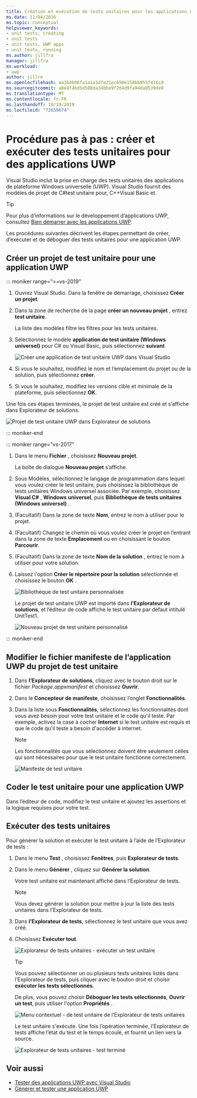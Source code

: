 ```yaml
---
title: Création et exécution de tests unitaires pour les applications UWP
ms.date: 11/04/2016
ms.topic: conceptual
helpviewer_keywords:
- unit tests, creating
- unit tests
- unit tests, UWP apps
- unit tests, running
ms.author: jillfra
manager: jillfra
ms.workload:
- uwp
author: jillre
ms.openlocfilehash: aa3b4b06fa1a1a1dfe21ec690e158bb955f416c0
ms.sourcegitcommit: a8e8f4bd5d508da34bbe9f2d4d9fa94da0539de0
ms.translationtype: MT
ms.contentlocale: fr-FR
ms.lasthandoff: 10/19/2019
ms.locfileid: "72659674"
---
```

# <a name="walkthrough-create-and-run-unit-tests-for-uwp-apps"></a>Procédure pas à pas : créer et exécuter des tests unitaires pour des applications UWP

Visual Studio inclut la prise en charge des tests unitaires des applications de plateforme Windows universelle (UWP). Visual Studio fournit des modèles de projet de C#test unitaire pour, C++Visual Basic et.

> [!TIP]
> Pour plus d’informations sur le développement d’applications UWP, consultez [Bien démarrer avec les applications UWP](/windows/uwp/get-started/).

Les procédures suivantes décrivent les étapes permettant de créer, d’exécuter et de déboguer des tests unitaires pour une application UWP.

## <a name="create-a-unit-test-project-for-a-uwp-app"></a>Créer un projet de test unitaire pour une application UWP

::: moniker range=">=vs-2019"

1. Ouvrez Visual Studio. Dans la fenêtre de démarrage, choisissez **Créer un projet**.

2. Dans la zone de recherche de la page **créer un nouveau projet** , entrez **test unitaire**.

   La liste des modèles filtre les filtres pour les tests unitaires.

3. Sélectionnez le modèle **application de test unitaire (Windows universel)** pour C# ou Visual Basic, puis sélectionnez **suivant**.

   ![Créer une application de test unitaire UWP dans Visual Studio](media/vs-2019/new-uwp-unit-test-app.png)

4. Si vous le souhaitez, modifiez le nom et l’emplacement du projet ou de la solution, puis sélectionnez **créer**.

5. Si vous le souhaitez, modifiez les versions cible et minimale de la plateforme, puis sélectionnez **OK**.

Une fois ces étapes terminées, le projet de test unitaire est créé et s’affiche dans Explorateur de solutions.

![Projet de test unitaire UWP dans Explorateur de solutions](media/vs-2019/uwp-unit-test-project-solution-explorer.png)

::: moniker-end

::: moniker range="vs-2017"

1. Dans le menu **Fichier** , choisissez **Nouveau projet**.

   La boîte de dialogue **Nouveau projet** s’affiche.

2. Sous Modèles, sélectionnez le langage de programmation dans lequel vous voulez créer le test unitaire, puis choisissez la bibliothèque de tests unitaires Windows universel associée. Par exemple, choisissez **Visual C#** , **Windows universel**, puis **Bibliothèque de tests unitaires (Windows universel)** .

3. (Facultatif) Dans la zone de texte **Nom**, entrez le nom à utiliser pour le projet.

4. (Facultatif) Changez le chemin où vous voulez créer le projet en l’entrant dans la zone de texte **Emplacement** ou en choisissant le bouton **Parcourir**.

5. (Facultatif) Dans la zone de texte **Nom de la solution** , entrez le nom à utiliser pour votre solution.

6. Laissez l'option **Créer le répertoire pour la solution** sélectionnée et choisissez le bouton **OK** .

   ![Bibliothèque de test unitaire personnalisée](../test/media/unit_test_win8_1.png)

   Le projet de test unitaire UWP est importé dans **l’Explorateur de solutions**, et l’éditeur de code affiche le test unitaire par défaut intitulé UnitTest1.

   ![Nouveau projet de test unitaire personnalisé](../test/media/unit_test_win8_unittestexplorer_newprojectcreated.png)

::: moniker-end

## <a name="edit-the-unit-test-projects-uwp-application-manifest-file"></a>Modifier le fichier manifeste de l’application UWP du projet de test unitaire

1. Dans **l’Explorateur de solutions**, cliquez avec le bouton droit sur le fichier *Package.appxmanifest* et choisissez **Ouvrir**.

2. Dans le **Concepteur de manifeste**, choisissez l’onglet **Fonctionnalités**.

3. Dans la liste sous **Fonctionnalités**, sélectionnez les fonctionnalités dont vous avez besoin pour votre test unitaire et le code qu'il teste. Par exemple, activez la case à cocher **Internet** si le test unitaire est requis et que le code qu'il teste a besoin d'accéder à internet.

   > [!NOTE]
   > Les fonctionnalités que vous sélectionnez doivent être seulement celles qui sont nécessaires pour que le test unitaire fonctionne correctement.

   ![Manifeste de test unitaire](../test/media/unit_test_win8_.png)

## <a name="code-the-unit-test-for-a-uwp-app"></a>Coder le test unitaire pour une application UWP

Dans l’éditeur de code, modifiez le test unitaire et ajoutez les assertions et la logique requises pour votre test.

## <a name="run-unit-tests"></a>Exécuter des tests unitaires

Pour générer la solution et exécuter le test unitaire à l’aide de l’Explorateur de tests :

1. Dans le menu **Test** , choisissez **Fenêtres**, puis **Explorateur de tests**.

2. Dans le menu **Générer** , cliquez sur **Générer la solution**.

   Votre test unitaire est maintenant affiché dans l’Explorateur de tests.

   > [!NOTE]
   > Vous devez générer la solution pour mettre à jour la liste des tests unitaires dans l'Explorateur de tests.

3. Dans **l’Explorateur de tests**, sélectionnez le test unitaire que vous avez créé.

4. Choisissez **Exécuter tout**.

   ![Explorateur de tests unitaires &#45; exécuter un test unitaire](../test/media/unit_test_win8_unittestexplorer_contextmenurun.png)

   > [!TIP]
   > Vous pouvez sélectionner un ou plusieurs tests unitaires listés dans l’Explorateur de tests, puis cliquer avec le bouton droit et choisir **exécuter les tests sélectionnés**.
   >
   > De plus, vous pouvez choisir **Déboguer les tests sélectionnés**, **Ouvrir un test**, puis utiliser l'option **Propriétés** .
   >
   > ![Menu contextuel &#45; de test unitaire de l’Explorateur de tests unitaires](../test/media/unit_test_win8_unittestexplorer_contextmenu.png)

   Le test unitaire s'exécute. Une fois l’opération terminée, l’Explorateur de tests affiche l’état du test et le temps écoulé, et fournit un lien vers la source.

   ![Explorateur de tests unitaires &#45; test terminé](../test/media/unit_test_win8_unittestexplorer_done.png)

## <a name="see-also"></a>Voir aussi

- [Tester des applications UWP avec Visual Studio](../test/unit-test-your-code.md)
- [Générer et tester une application UWP](/azure/devops/pipelines/apps/windows/universal?tabs=vsts)